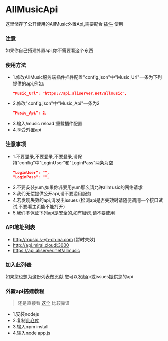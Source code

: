 # AllMusicApi

这里储存了公开使用的AllMusic外置Api,需要配合 [插件](https://github.com/HeartAge/AllMusic_P) 使用

### 注意
如果你自己搭建外置api,你不需要看这个东西

### 使用方法
* 1.修改AllMusic服务端插件插件配置"config.json"中"Music_Url"一条为下列提供的api,例如:
  ```json
  "Music_Url": "https://api.aliserver.net/allmusic",
  ```
* 2.修改"config.json"中"Music_Api"一条为2
  ```json
  "Music_Api": 2,
  ```
* 3.输入/music reload 重载插件配置
* 4.享受外置api

### 注意事项
* 1.不要登录,不要登录,不要登录,请保持"config"中"LoginUser"和"LoginPass"两条为空
  ```json
  "LoginUser": "",
  "LoginPass": "",
  ```
* 2.不要安装yum,如果你非要用yum那么请允许allmusic的网络请求 
* 3.我们无偿提供公开api,请不要滥用服务
* 4.若发现失效的api,请发出issues (检测api是否失效时请随便调用一个接口试试,不要看主页能不能打开)
* 5.我们不保证下列api是安全的,如有疑虑,请不要使用

### API地址列表
* http://music.s-yh-china.com [暂时失效]
* http://api.mirai.cloud:3000
* https://api.aliserver.net/allmusic

### 加入此列表
如果您也想为这份列表做贡献,您可以发起pr或issues提供您的api

### 外置api搭建教程
> 还是直接看 [这个](https://binaryify.github.io/NeteaseCloudMusicApi) 比较靠谱
* 1.安装nodejs
* 2.复制[此仓库](https://github.com/Binaryify/NeteaseCloudMusicApi)
* 3.输入npm install
* 4.输入node app.js
